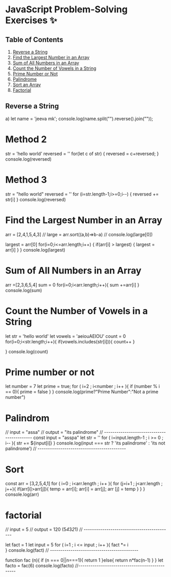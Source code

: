 # JavaScript Problem-Solving Exercises ✨

## Table of Contents
1. [Reverse a String](#reverse-a-string)
2. [Find the Largest Number in an Array](#find-the-largest-number-in-an-array)
3. [Sum of All Numbers in an Array](#sum-of-all-numbers-in-an-array)
4. [Count the Number of Vowels in a String](#count-the-number-of-vowels-in-a-string)
5. [Prime Number or Not](#prime-number-or-not)
6. [Palindrome](#palindrome)
7. [Sort an Array](#sort-an-array)
8. [Factorial](#factorial)

## Reverse a String
a) let name = 'jeeva mk';
console.log(name.split("").reverse().join("")); 

 # Method 2
 str = 'hello world'
 reversed = ''
 for(let c of str) {
  reversed = c+reversed;
  }
 console.log(reversed)

# Method 3
str  = "hello world"
   reversed = ''
   for (i=str.length-1;i>=0;i--) {
      reversed += str[i]
   }
console.log(reversed)

# Find the Largest Number in an Array
arr = [2,4,1,5,4,3]
// large = arr.sort((a,b)=>b-a)
// console.log(large[0])

largest = arr[0]
for(i=0;i<=arr.length;i++) {
    if(arr[i] > largest) {
        largest = arr[i]
    }
}
console.log(largest)

# Sum of All Numbers in an Array
arr =[2,3,6,5,4]
sum = 0
for(i=0;i<arr.length;i++){
    sum +=arr[i]
}
console.log(sum)

# Count the Number of Vowels in a String
let str = 'hello world'
let vowels = 'aeiouAEIOU'
count = 0
for(i=0;i<str.length;i++){
    if(vowels.includes(str[i])){
        count++
    }
    
}
console.log(count)

# Prime number or not
let number = 7
let prime = true;
for ( i=2 ; i<number ; i++ ){
    if (number % i == 0){
        prime = false
    }
}
console.log(prime?"Prime Number":"Not a prime number")

# Palindrom
// input = "assa"
// output = "its palindrome"
// -------------------------------------------
const input = "asspa"
let str = ''
for ( i=input.length-1 ; i >= 0 ; i-- ){
    str += ${input[i]}
}
console.log(input === str ? 'its palindrome' : 'its not palindrome')
// -------------------------------------------

# Sort
const arr = [3,2,5,4,1]
for ( i=0 ; i<arr.length ; i++ ){
    for (j=i+1 ; j<arr.length ; j++){
        if(arr[i]>arr[j]){
            temp = arr[i];
            arr[i] = arr[j];
            arr [j] = temp
        }
    }
}
console.log(arr)

# factorial
// input = 5
// output = 120 (5*4*3*2*1)
// -------------------------------------------

let fact = 1
let input = 5
for ( i=1 ; i <= input ; i++ ){
    fact *= i  
}
console.log(fact)
// -------------------------------------------

function fac (n){
    if (n === 0||n===1){
        return 1
    }else{
        return n*fac(n-1)
    }
}
let facto = fac(6) 
console.log(facto)
//-----------------------------------------------


